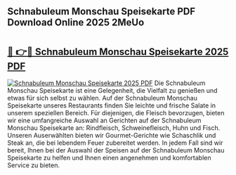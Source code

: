 ## Schnabuleum Monschau Speisekarte PDF Download Online 2025 2MeUo

# <h2><a href="http://gc92j4s.nevu.top/?p=Schnabuleum+Monschau+Speisekarte">🔗 👉🔴 Schnabuleum Monschau Speisekarte 2025 PDF</a></h2>

[![Schnabuleum Monschau Speisekarte 2025 PDF](https://i.imgur.com/dBaPXMq.png)](http://gc92j4s.nevu.top/?p=Schnabuleum+Monschau+Speisekarte)
Die Schnabuleum Monschau Speisekarte ist eine Gelegenheit, die Vielfalt zu genießen und etwas für sich selbst zu wählen. Auf der Schnabuleum Monschau Speisekarte unseres Restaurants finden Sie leichte und frische Salate in unserem speziellen Bereich. Für diejenigen, die Fleisch bevorzugen, bieten wir eine umfangreiche Auswahl an Gerichten auf der Schnabuleum Monschau Speisekarte an: Rindfleisch, Schweinefleisch, Huhn und Fisch. Unseren Auserwählten bieten wir Gourmet-Gerichte wie Schaschlik und Steak an, die bei lebendem Feuer zubereitet werden. In jedem Fall sind wir bereit, Ihnen bei der Auswahl der Speisen auf der Schnabuleum Monschau Speisekarte zu helfen und Ihnen einen angenehmen und komfortablen Service zu bieten.
